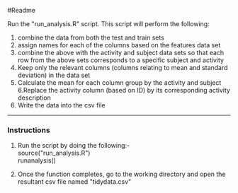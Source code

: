 #Readme

Run the "run_analysis.R" script.
This script will perform the following:
1. combine the data from both the test and train sets
2. assign names for each of the columns based on the features data set
3. combine the above with the activity and subject data sets so that each row from the above sets corresponds to a specific subject and activity
3. Keep only the relevant columns (columns relating to mean and standard deviation) in the data set
4. Calculate the mean for each column group by the activity and subject
6.Replace the activity column (based on ID) by its corresponding activity description
7. Write the data into the csv file
---

### Instructions
1. Run the script by doing the following:-  
	source("run_analysis.R")  
	runanalysis()  
	
2. Once the function completes, go to the working directory and open the resultant csv file named "tidydata.csv"  

